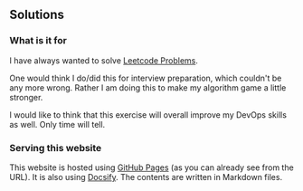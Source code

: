 ## Solutions

### What is it for
I have always wanted to solve [Leetcode Problems](https://leetcode.com/problemset/).

One would think I do/did this for interview preparation, which couldn't be any more wrong. Rather I am doing this to make my algorithm game a little stronger.

I would like to think that this exercise will overall improve my DevOps skills as well. Only time will tell.

### Serving this website
This website is hosted using [GitHub Pages](https://pages.github.com/) (as you can already see from the URL). It is also using [Docsify](https://docsify.js.org/). The contents are written in Markdown files.
